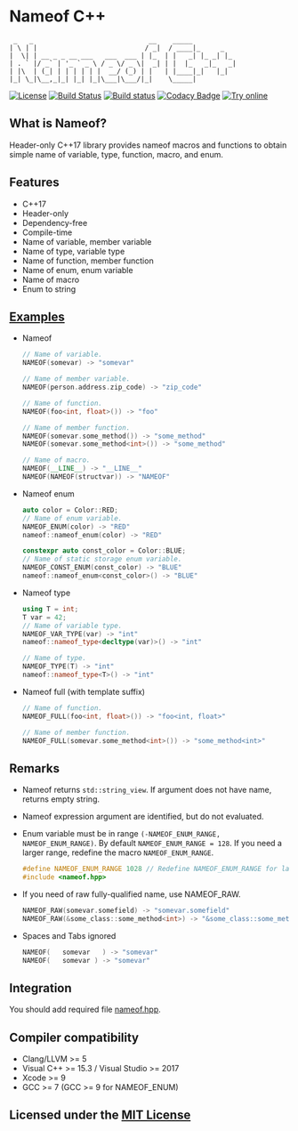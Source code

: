 # Nameof C++

```text
 _   _                             __    _____
| \ | |                           / _|  / ____|_     _
|  \| | __ _ _ __ ___   ___  ___ | |_  | |   _| |_ _| |_
| . ` |/ _` | '_ ` _ \ / _ \/ _ \|  _| | |  |_   _|_   _|
| |\  | (_| | | | | | |  __/ (_) | |   | |____|_|   |_|
|_| \_|\__,_|_| |_| |_|\___|\___/|_|    \_____|
```

[![License](https://img.shields.io/github/license/Neargye/nameof.svg)](LICENSE)
[![Build Status](https://travis-ci.org/Neargye/nameof.svg?branch=master)](https://travis-ci.org/Neargye/nameof)
[![Build status](https://ci.appveyor.com/api/projects/status/yq5fk0d9mwljbubt/branch/master?svg=true)](https://ci.appveyor.com/project/Neargye/nameof/branch/master)
[![Codacy Badge](https://api.codacy.com/project/badge/Grade/1d06f3f07afe4f34acd29c0c8efa830b)](https://www.codacy.com/app/Neargye/nameof?utm_source=github.com&amp;utm_medium=referral&amp;utm_content=Neargye/nameof&amp;utm_campaign=Badge_Grade)
[![Try online](https://img.shields.io/badge/try-online-blue.svg)](https://wandbox.org/permlink/irgD3NwQM2ikhVMC)

## What is Nameof?

Header-only C++17 library provides nameof macros and functions to obtain simple name of variable, type, function, macro, and enum.

## Features

* C++17
* Header-only
* Dependency-free
* Compile-time
* Name of variable, member variable
* Name of type, variable type
* Name of function, member function
* Name of enum, enum variable
* Name of macro
* Enum to string

## [Examples](example/example.cpp)

* Nameof
  ```cpp
  // Name of variable.
  NAMEOF(somevar) -> "somevar"

  // Name of member variable.
  NAMEOF(person.address.zip_code) -> "zip_code"

  // Name of function.
  NAMEOF(foo<int, float>()) -> "foo"

  // Name of member function.
  NAMEOF(somevar.some_method()) -> "some_method"
  NAMEOF(somevar.some_method<int>()) -> "some_method"

  // Name of macro.
  NAMEOF(__LINE__) -> "__LINE__"
  NAMEOF(NAMEOF(structvar)) -> "NAMEOF"
  ```

* Nameof enum
  ```cpp
  auto color = Color::RED;
  // Name of enum variable.
  NAMEOF_ENUM(color) -> "RED"
  nameof::nameof_enum(color) -> "RED"

  constexpr auto const_color = Color::BLUE;
  // Name of static storage enum variable.
  NAMEOF_CONST_ENUM(const_color) -> "BLUE"
  nameof::nameof_enum<const_color>() -> "BLUE"
  ```

* Nameof type
  ```cpp
  using T = int;
  T var = 42;
  // Name of variable type.
  NAMEOF_VAR_TYPE(var) -> "int"
  nameof::nameof_type<decltype(var)>() -> "int"

  // Name of type.
  NAMEOF_TYPE(T) -> "int"
  nameof::nameof_type<T>() -> "int"
  ```

* Nameof full (with template suffix)
  ```cpp
  // Name of function.
  NAMEOF_FULL(foo<int, float>()) -> "foo<int, float>"

  // Name of member function.
  NAMEOF_FULL(somevar.some_method<int>()) -> "some_method<int>"
  ```

## Remarks

* Nameof returns `std::string_view`. If argument does not have name, returns empty string.

* Nameof expression argument are identified, but do not evaluated.

* Enum variable must be in range `(-NAMEOF_ENUM_RANGE, NAMEOF_ENUM_RANGE)`. By default `NAMEOF_ENUM_RANGE = 128`. If you need a larger range, redefine the macro `NAMEOF_ENUM_RANGE`.
  ```cpp
  #define NAMEOF_ENUM_RANGE 1028 // Redefine NAMEOF_ENUM_RANGE for larger range.
  #include <nameof.hpp>
  ```

* If you need of raw fully-qualified name, use NAMEOF_RAW.
  ```cpp
  NAMEOF_RAW(somevar.somefield) -> "somevar.somefield"
  NAMEOF_RAW(&some_class::some_method<int>) -> "&some_class::some_method<int>"
  ```

* Spaces and Tabs ignored
  ```cpp
  NAMEOF(   somevar   ) -> "somevar"
  NAMEOF(	somevar	) -> "somevar"
  ```

## Integration

You should add required file [nameof.hpp](include/nameof.hpp).

## Compiler compatibility

* Clang/LLVM >= 5
* Visual C++ >= 15.3 / Visual Studio >= 2017
* Xcode >= 9
* GCC >= 7 (GCC >= 9 for NAMEOF_ENUM)

## Licensed under the [MIT License](LICENSE)

